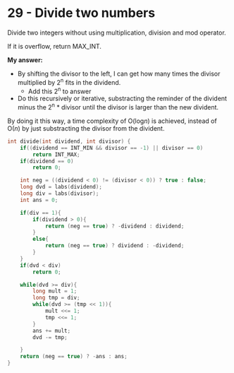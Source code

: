 # 29 - Divide two numbers

Divide two integers without using multiplication, division and mod operator.

If it is overflow, return MAX_INT.

**My answer:**
- By shifting the divisor to the left, I can get how many times the divisor multiplied by 2<sup>n</sup> fits in the dividend.
	- Add this 2<sup>n</sup> to answer
- Do this recursively or iterative, substracting the reminder of the divident minus the 2<sup>n</sup> * divisor until the divisor is larger than the new divident.

By doing it this way, a time complexity of O(log*n*) is achieved, instead of O(*n*) by just substracting the divisor from the divident.

````c
int divide(int dividend, int divisor) {
	if((dividend == INT_MIN && divisor == -1) || divisor == 0)
		return INT_MAX;
	if(dividend == 0)
		return 0;

	int neg = ((dividend < 0) != (divisor < 0)) ? true : false;
	long dvd = labs(dividend);
	long div = labs(divisor);
	int ans = 0;

	if(div == 1){
		if(dividend > 0){
			return (neg == true) ? -dividend : dividend;
		}
		else{
			return (neg == true) ? dividend : -dividend;
		}
	}
	if(dvd < div)
		return 0;

	while(dvd >= div){
		long mult = 1;
		long tmp = div;
		while(dvd >= (tmp << 1)){
			mult <<= 1;
			tmp <<= 1;
		}
		ans += mult;
		dvd -= tmp;

	}
	return (neg == true) ? -ans : ans;
}
````